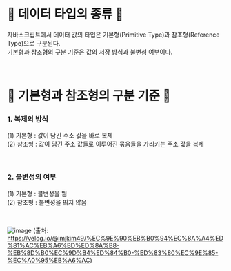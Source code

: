 # 🎃 데이터 타입의 종류 🎃
자바스크립트에서 데이터 값의 타입은 기본형(Primitive Type)과 참조형(Reference Type)으로 구분된다. <br/>
기본형과 참조형의 구분 기준은 값의 저장 방식과 불변성 여부이다. <br/>

<br/>

# 🎃 기본형과 참조형의 구분 기준 🎃
### 1. 복제의 방식
(1) 기본형 : 값이 담긴 주소 값을 바로 복제 <br/>
(2) 참조형 : 값이 담긴 주소 값들로 이루어진 묶음들을 가리키는 주소 값을 복제 <br/>

<br/>

### 2. 불변성의 여부
(1) 기본형 : 불변성을 띔 <br/>
(2) 참조형 : 불변성을 띄지 않음 <br/>

<br/>

![image](https://github.com/limhyerin/StudyNote/assets/70150896/0784509e-5163-412d-91a6-34a0126a093f)
(출처: https://velog.io/@imjkim49/%EC%9E%90%EB%B0%94%EC%8A%A4%ED%81%AC%EB%A6%BD%ED%8A%B8-%EB%8D%B0%EC%9D%B4%ED%84%B0-%ED%83%80%EC%9E%85-%EC%A0%95%EB%A6%AC)
